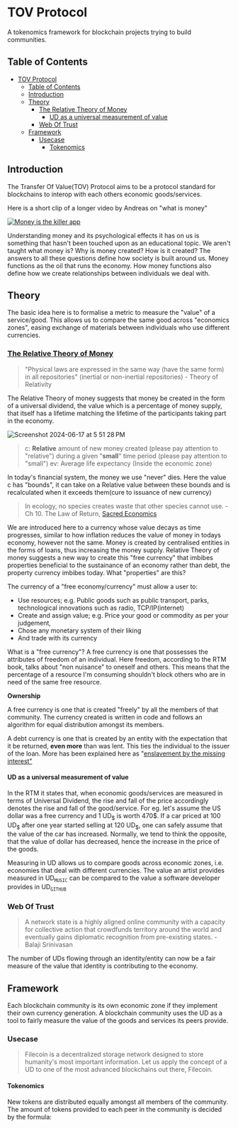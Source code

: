 # TOV Protocol

A tokenomics framework for blockchain projects trying to build communities.

## Table of Contents

- [TOV Protocol](#tov-protocol)
	- [Table of Contents](#table-of-contents)
	- [Introduction](#introduction)
	- [Theory](#theory)
		- [The Relative Theory of Money](#the-relative-theory-of-money)
			- [UD as a universal measurement of value](#ud-as-a-universal-measurement-of-value)
		- [Web Of Trust](#web-of-trust)
	- [Framework](#framework)
		- [Usecase](#usecase)
			- [Tokenomics](#tokenomics)


## <span id="introduction">Introduction</span>
The Transfer Of Value(TOV) Protocol aims to be a protocol standard for blockchains to interop with each others economic goods/services.

Here is a short clip of a longer video by Andreas on "what is money"

[![Money is the killer app](https://github.com/AireshBhat/TOVProtocol/assets/23222537/96727c33-28b8-48cb-93ec-27a221d0972b)](https://www.youtube.com/embed/MxIrc1rxhyI?si=nMVEtFct5IjMbUva&amp;clip=Ugkxpo3Qw-kWtUMIJoW7v2K51I3AA9iKGgKi&amp;clipt=ELDqARjwpQM)

Understanding money and its psychological effects it has on us is something that hasn't been touched upon as an educational topic. We aren't taught what money is? Why is money created? How is it created? The answers to all these questions define how society is built around us. Money functions as the oil that runs the economy. How money functions also define how we create relationships between individuals we deal with.

## <span id="theory">Theory</span>

The basic idea here is to formalise a metric to measure the "value" of a service/good. This allows us to compare the same good across "economics zones", easing exchange of materials between individuals who use different currencies.

### <span id="the-relative-theory-of-money">[The Relative Theory of Money](http://en.trm.creationmonetaire.info/index.html)</span>

>"Physical laws are expressed in the same way (have the same form) in all repositories" (inertial or non-inertial repositories) - Theory of Relativity

The Relative Theory of money suggests that money be created in the form of a universal dividend, the value which is a percentage of money supply, that itself has a lifetime matching the lifetime of the participants taking part in the economy.

![Screenshot 2024-06-17 at 5 51 28 PM](https://github.com/AireshBhat/TOVProtocol/assets/23222537/7df0eaf9-2908-45d7-af4c-10d26ab4313b)
> c: **Relative** amount of new money created (please pay attention to "relative") during a given "**small**" time period (please pay attention to "small")
> ev: Average life expectancy (Inside the economic zone)

In today's financial system, the money we use "never" dies. Here the value c has "bounds", it can take on a Relative value between these bounds and is recalculated when it exceeds them(cure to issuance of new currency)

>In ecology, no species creates waste that other species cannot use. - Ch 10. The Law of Return, [Sacred Economics](http://sacred-economics.com/sacred-economics-chapter-10-the-law-of-return/)

We are introduced here to a currency whose value decays as time progresses, similar to how inflation reduces the value of money in todays economy, however not the same. Money is created by centralised entities in the forms of loans, thus increasing the money supply. Relative Theory of money suggests a new way to create this "free currency" that imbibes properties beneficial to the sustainance of an economy rather than debt, the property currency imbibes today. What "properties" are this?

The currency of a "free economy/currency" must allow a user to:
* Use resources; e.g. Public goods such as public transport, parks, technological innovations such as radio, TCP/IP(internet)
* Create and assign value; e.g. Price your good or commodity as per your judgement,
* Chose any monetary system of their liking
* And trade with its currency

What is a "free currency"?
A free currency is one that possesses the attributes of freedom of an individual. Here freedom, according to the RTM book, talks about "non nuisance" to oneself and others. This means that the percentage of a resource I'm consuming shouldn't block others who are in need of the same free resource.

**Ownership**

A free currency is one that is created "freely" by all the members of that community. The currency created is written in code and follows an algorithm for equal distribution amongst its members. 

A debt currency is one that is created by an entity with the expectation that it be returned, **even more** than was lent. This ties the individual to the issuer of the loan. More has been explained here as "[enslavement by the missing interest"](http://en.trm.creationmonetaire.info/probleme-de-la-monnaie-dette.html#c-l-asservissement-par-l-interet-manquant)


#### <span id="ud-as-a-universal-measurement-of-value">UD as a universal measurement of value</span>
In the RTM it states that, when economic goods/services are measured in terms of Universal Dividend, the rise and fall of the price accordingly denotes the rise and fall of the good/service. For eg. let's assume the US dollar was a free currency and 1 UD<sub>\$</sub> is worth 470\$. If a car priced at 100 UD<sub>\$</sub> after one year started selling at 120 UD<sub>\$</sub>, one can safely assume that the value of the car has increased. Normally, we tend to think the opposite, that the value of dollar has decreased, hence the increase in the price of the goods. 

Measuring in UD allows us to compare goods across economic zones, i.e. economies that deal with different currencies. The value an artist provides measured in UD<sub>`MUSIC`</sub> can be compared to the value a software developer provides in UD<sub>`GITHUB`</sub>


### <span id="web-of-trust">Web Of Trust</span>
>A network state is a highly aligned online community with a capacity for collective action that crowdfunds territory around the world and eventually gains diplomatic recognition from pre-existing states. - Balaji Srinivasan


The number of UDs flowing through an identity/entity can now be a fair measure of the value that identity is contributing to the economy.


## <span id="framework">Framework</span>
Each blockchain community is its own economic zone if they implement their own currency generation. A blockchain community uses the UD as a tool to fairly measure the value of the goods and services its peers provide.

### <span id="usecase">Usecase</span>
>Filecoin is a decentralized storage network designed to store humanity's most important information.
Let us apply the concept of a UD to one of the most advanced blockchains out there, Filecoin.

#### <span id="tokenomics">Tokenomics</span>
New tokens are distributed equally amongst all members of the community. The amount of tokens provided to each peer in the community is decided by the formula:

